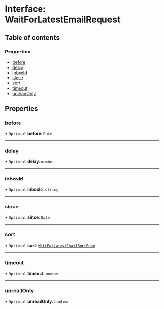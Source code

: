 # Interface: WaitForLatestEmailRequest

## Table of contents

### Properties

- [before](WaitForLatestEmailRequest.md#before)
- [delay](WaitForLatestEmailRequest.md#delay)
- [inboxId](WaitForLatestEmailRequest.md#inboxid)
- [since](WaitForLatestEmailRequest.md#since)
- [sort](WaitForLatestEmailRequest.md#sort)
- [timeout](WaitForLatestEmailRequest.md#timeout)
- [unreadOnly](WaitForLatestEmailRequest.md#unreadonly)

## Properties

### <a id="before" name="before"></a> before

• `Optional` **before**: `Date`

___

### <a id="delay" name="delay"></a> delay

• `Optional` **delay**: `number`

___

### <a id="inboxid" name="inboxid"></a> inboxId

• `Optional` **inboxId**: `string`

___

### <a id="since" name="since"></a> since

• `Optional` **since**: `Date`

___

### <a id="sort" name="sort"></a> sort

• `Optional` **sort**: [`WaitForLatestEmailSortEnum`](../enums/WaitForLatestEmailSortEnum.md)

___

### <a id="timeout" name="timeout"></a> timeout

• `Optional` **timeout**: `number`

___

### <a id="unreadonly" name="unreadonly"></a> unreadOnly

• `Optional` **unreadOnly**: `boolean`
